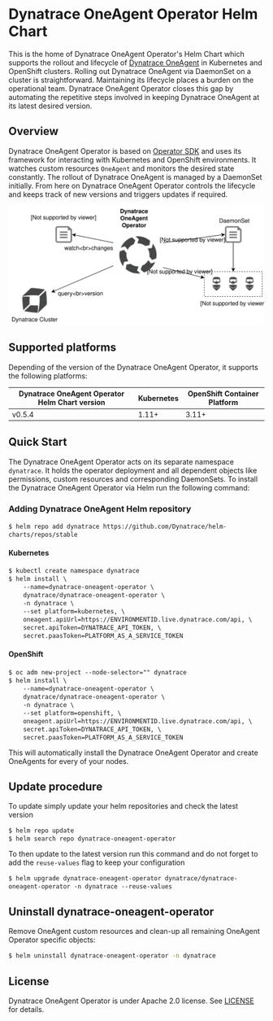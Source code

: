 # Dynatrace OneAgent Operator Helm Chart

This is the home of Dynatrace OneAgent Operator's Helm Chart which supports the rollout and lifecycle of [Dynatrace OneAgent](https://www.dynatrace.com/support/help/get-started/introduction/what-is-oneagent/) in Kubernetes and OpenShift clusters.
Rolling out Dynatrace OneAgent via DaemonSet on a cluster is straightforward.
Maintaining its lifecycle places a burden on the operational team.
Dynatrace OneAgent Operator closes this gap by automating the repetitive steps involved in keeping Dynatrace OneAgent at its latest desired version.

## Overview

Dynatrace OneAgent Operator is based on [Operator SDK](https://github.com/operator-framework/operator-sdk) and uses its framework for interacting with Kubernetes and OpenShift environments.
It watches custom resources `OneAgent` and monitors the desired state constantly.
The rollout of Dynatrace OneAgent is managed by a DaemonSet initially.
From here on Dynatrace OneAgent Operator controls the lifecycle and keeps track of new versions and triggers updates if required.

![Overview](./overview.svg)


## Supported platforms

Depending of the version of the Dynatrace OneAgent Operator, it supports the following platforms:

| Dynatrace OneAgent Operator Helm Chart version | Kubernetes | OpenShift Container Platform |
| ---------------------------------------------- | ---------- | ---------------------------- |
| v0.5.4                                         | 1.11+      | 3.11+                        |


## Quick Start

The Dynatrace OneAgent Operator acts on its separate namespace `dynatrace`.
It holds the operator deployment and all dependent objects like permissions, custom resources and
corresponding DaemonSets.
To install the Dynatrace OneAgent Operator via Helm run the following command:

### Adding Dynatrace OneAgent Helm repository
```
$ helm repo add dynatrace https://github.com/Dynatrace/helm-charts/repos/stable
```


#### Kubernetes
```
$ kubectl create namespace dynatrace
$ helm install \
    --name=dynatrace-oneagent-operator \
    dynatrace/dynatrace-oneagent-operator \
    -n dynatrace \
    --set platform=kubernetes, \
    oneagent.apiUrl=https://ENVIRONMENTID.live.dynatrace.com/api, \
    secret.apiToken=DYNATRACE_API_TOKEN, \
    secret.paasToken=PLATFORM_AS_A_SERVICE_TOKEN
```

#### OpenShift
```
$ oc adm new-project --node-selector="" dynatrace
$ helm install \
    --name=dynatrace-oneagent-operator \
    dynatrace/dynatrace-oneagent-operator \
    -n dynatrace \
    --set platform=openshift, \
    oneagent.apiUrl=https://ENVIRONMENTID.live.dynatrace.com/api, \
    secret.apiToken=DYNATRACE_API_TOKEN, \
    secret.paasToken=PLATFORM_AS_A_SERVICE_TOKEN
```

This will automatically install the Dynatrace OneAgent Operator and create OneAgents for every of your nodes.

## Update procedure

To update simply update your helm repositories and check the latest version

```
$ helm repo update
$ helm search repo dynatrace-oneagent-operator
```

To then update to the latest version run this command and do not forget to add the `reuse-values` flag to keep your configuration

```
$ helm upgrade dynatrace-oneagent-operator dynatrace/dynatrace-oneagent-operator -n dynatrace --reuse-values
```

## Uninstall dynatrace-oneagent-operator
Remove OneAgent custom resources and clean-up all remaining OneAgent Operator specific objects:


```sh
$ helm uninstall dynatrace-oneagent-operator -n dynatrace
```

## License

Dynatrace OneAgent Operator is under Apache 2.0 license. See [LICENSE](../LICENSE) for details.